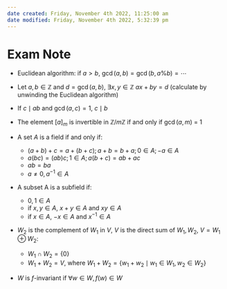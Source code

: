 ```yaml
---
date created: Friday, November 4th 2022, 11:25:00 am
date modified: Friday, November 4th 2022, 5:32:39 pm
---
```

# Exam Note

- Euclidean algorithm: if $a > b$, $\gcd(a,b) = \gcd(b, a \% b) = \cdots$
- Let $a, b \in \mathbb Z$ and $d = \gcd(a, b)$, $\exists x, y \in \mathbb Z \ ax + by = d$ (calculate by unwinding the Euclidean algorithm)
- If $c \mid ab$ and $\gcd(a, c) = 1$, $c \mid b$
- The element $[a]_m$ is invertible in $\mathbb Z/m\mathbb Z$ if and only if $\gcd(a, m)$ = 1
- A set $A$ is a field if and only if:
    - $(a + b) + c = a + (b + c); a + b = b + a; 0 \in A; -a \in A$
    - $a(bc) = (ab)c; 1 \in A; a(b + c) = ab+ ac$
    - $ab = ba$
    - $a\ne 0, a^{-1} \in A$
- A subset A is a subfield if:
    - $0, 1 \in A$
    - if $x, y \in A$, $x + y \in A$ and $xy \in A$
    - if $x \in A$, $-x \in A$ and $x^{-1} \in A$

- $W_2$ is the complement of $W_1$ in $V$, $V$ is the direct sum of $W_1, W_2$, $V = W_1 \oplus W_2$:
    - $W_1 \cap W_2 = \{0\}$
    - $W_1 + W_2 = V$, where $W_1 + W_2 = \{w_1 + w_2 \mid w_1 \in W_1, w_2 \in W_2\}$
- $W$ is $f$-invariant if $\forall w \in W, f(w) \in W$
